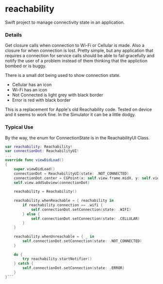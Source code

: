 # reachability
Swift project to manage connectivity state in an application. 

### Details ###
Get closure calls when connection to Wi-Fi or Cellular is made. Also a closure for when connection is lost. Pretty simple, but any application that requires a connection for service calls should be able to fail gracefully and notify the user of a problem instead of them thinking that the appliction bombed or is buggy.

There is a small dot being used to show connection state.

  * Cellular has an icon
  * Wi-Fi has an icon
  * Not Connected is light grey with black border
  * Error is red with black border

This is a replacement for Apple's old Reachability code. Tested on device and it seems to work fine. In the Simulator it can be a little dodgy.

### Typical Use ###

By the way, the enum for ConnectionState is in the ReachabilityUI Class.

```swift
var reachability: Reachability!
var connectionDot: ReachabilityUI!
...
override func viewDidLoad()
{
    super.viewDidLoad()
    connectionDot = ReachabilityUI(state: .NOT_CONNECTED)
    connectionDot.center = CGPoint(x: self.view.frame.midX, y: self.view.frame.midY)
    self.view.addSubview(connectionDot)
        
    reachability = Reachability()
        
    reachability.whenReachable = { reachability in
        if reachability.connection == .wifi {
            self.connectionDot.setConnection(state: .WIFI)
        } else {
            self.connectionDot.setConnection(state: .CELLULAR)
        }
    }
        
    reachability.whenUnreachable = { _ in
        self.connectionDot.setConnection(state: .NOT_CONNECTED)
    }
        
    do {
        try reachability.startNotifier()
    } catch {
        self.connectionDot.setConnection(state: .ERROR)
    }
}```
